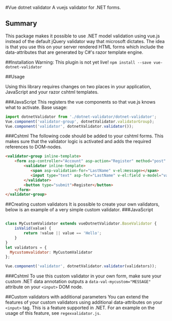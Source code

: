 #Vue dotnet validator
A vuejs validator for .NET forms.

## Summary
This package makes it possible to use .NET model validation using vue.js instead of the default jQuery validator way that microsoft dictates.
The idea is that you use this on your server rendered HTML forms which include the data-attributes that are generated by C#'s razor template engine.


##Installation
Warning: This plugin is not yet live!
`npm install --save vue-dotnet-validator`


##Usage

Using this library requires changes on two places in your application, JavaScript and your razor cshtml templates.

###JavaScript
This registers the vue components so that vue.js knows what to activate.
Base usage:
```JavaScript
import dotnetValidator from './dotnet-validator/dotnet-validator';
Vue.component('validator-group', dotnetValidator.validatorGroup);
Vue.component('validator', dotnetValidator.validator());

```


###Cshtml
The following code should be added to your cshtml forms. This makes sure that the validator logic is activated and adds the required references to DOM-nodes.
```HTML
<validator-group inline-template>
    <form asp-controller="Account" asp-action="Register" method="post" v-on:submit="validate">
        <validator inline-template>
           <span asp-validation-for="LastName" v-el:message></span>
           <input type="text" asp-for="LastName" v-el:field v-model="value" />
        </validator>
        <button type="submit">Register</button>
    </form>
</validator-group>
```


##Creating custom validators
It is possible to create your own validators, below is an example of a very simple custom validator.
###JavaScript
```JavaScript

class MyCustomValidator extends vueDotnetValidator.BaseValidator {
    isValid(value) {
        return !value || value == 'Hello';
    }
}
let validators = {
  Mycustomvalidator: MyCustomValidator
};

Vue.component('validator', dotnetValidator.validator(validators));

```

###Cshtml
To use this custom validator in your own form, make sure your custom .NET data annotation outputs a `data-val-mycustom="MESSAGE"` attribute on your `<input>` DOM node.

##Custom validators with additional parameters
You can extend the features of your custom validators using additional data-attributes on your `<input>` tag. This is a feature supported in .NET.
For an example on the usage of this feature, see `regexvalidator.js`.
